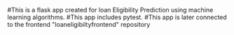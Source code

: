 #This is a flask app created for loan Eligibility Prediction using machine learning algorithms. 
#This app includes pytest. 
#This app is later connected to the frontend "loaneligibiltyfrontend" repository
